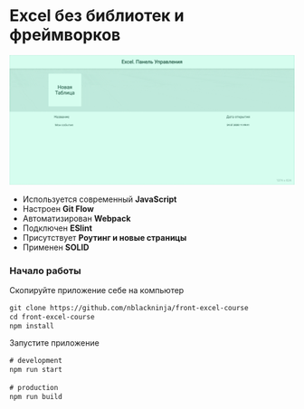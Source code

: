 # Excel без библиотек и фреймворков

![Обзор приложения](./screen.gif)

- Используется современный **JavaScript**
- Настроен **Git Flow**
- Автоматизирован **Webpack**
- Подключен **ESlint**
- Присутствует **Роутинг и новые страницы**
- Применен **SOLID**

### Начало работы

Скопируйте приложение себе на компьютер

```shell
git clone https://github.com/nblackninja/front-excel-course
cd front-excel-course
npm install
```

Запустите приложение

```shell
# development
npm run start

# production
npm run build
```
